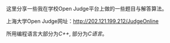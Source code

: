 这里分享一些我在学校Open Judge平台上做的一些题目与解答算法。

上海大学Open Judge网址：http://202.121.199.212/JudgeOnline

所用编程语言大部分为*C++*, 部分为*C语言*。